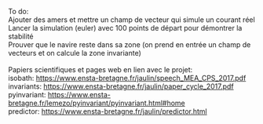 To do:<br />
  Ajouter des amers et mettre un champ de vecteur qui simule un courant réel<br />
  Lancer la simulation (euler) avec 100 points de départ pour démontrer la stabilité<br />
  Prouver que le navire reste dans sa zone (on prend en entrée un champ de vecteurs et on calcule la zone invariante) <br />
<br />
Papiers scientifiques et pages web en lien avec le projet:<br />
  isobath:      https://www.ensta-bretagne.fr/jaulin/speech_MEA_CPS_2017.pdf <br />
  invariants:   https://www.ensta-bretagne.fr/jaulin/paper_cycle_2017.pdf <br />
  pyinvariant:  https://www.ensta-bretagne.fr/lemezo/pyinvariant/pyinvariant.html#home <br />
  predictor:    https://www.ensta-bretagne.fr/jaulin/predictor.html <br />

